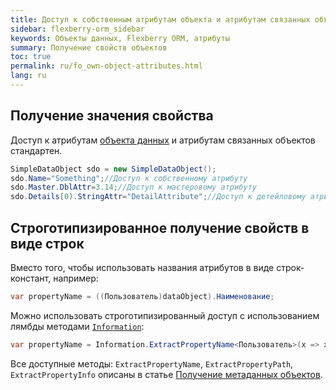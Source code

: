 ```yaml
---
title: Доступ к собственным атрибутам объекта и атрибутам связанных объектов
sidebar: flexberry-orm_sidebar
keywords: Объекты данных, Flexberry ORM, атрибуты
summary: Получение свойств объектов
toc: true
permalink: ru/fo_own-object-attributes.html
lang: ru
---
```


## Получение значения свойства

Доступ к атрибутам [объекта данных](fo_data-object.html) и атрибутам связанных объектов стандартен.

```csharp
SimpleDataObject sdo = new SimpleDataObject();
sdo.Name="Something";//Доступ к собственному атрибуту
sdo.Master.DblAttr=3.14;//Доступ к мастеровому атрибуту
sdo.Details[0).StringAttr="DetailAttribute";//Доступ к детейловому атрибуту
```

## Cтроготипизированное получение свойств в виде строк

Вместо того, чтобы использовать названия атрибутов в виде строк-констант, например:

```csharp
var propertyName = ((Пользователь)dataObject).Наименование;
```

Можно использовать строготипизированный доступ с использованием лямбды методами [`Information`](fo_methods-class-information.html):

```csharp
var propertyName = Information.ExtractPropertyName<Пользователь>(x => x.Наименование);
```

Все доступные методы: `ExtractPropertyName`, `ExtractPropertyPath`, `ExtractPropertyInfo` описаны в статье [Получение метаданных объектов](fo_methods-class-information.html).